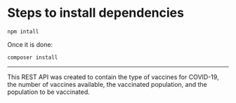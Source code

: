 # Steps to install dependencies
```
npm intall
```
Once it is done:
```
composer install
```
-----
This REST API was created to contain the type of vaccines for COVID-19, the number of vaccines available, the vaccinated population, and the population to be vaccinated.
